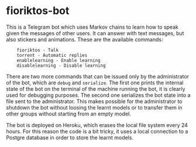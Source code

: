 # fioriktos-bot

This is a Telegram bot which uses Markov chains to learn how to speak given the messages of other users. It can answer with text messages, but also stickers and animations. These are the available commands:
```
    fioriktos - Talk
    torrent - Automatic replies
    enablelearning - Enable learning
    disablelearning - Disable learning
```

There are two more commands that can be issued only by the administrator of the bot, which are ```debug``` and ```serialize```. The first one prints the internal state of the bot on the terminal of the machine running the bot, it is clearly used for debugging purposes. The second one serializes the bot state into a file sent to the administrator. This makes possible for the administrator to shutdown the bot without loosing the learnt models or to transfer them in other groups without starting from an empty model.

The bot is deployed on Heroku, which erases the local file system every 24 hours. For this reason the code is a bit tricky, it uses a local connection to a Postgre database in order to store the learnt models.